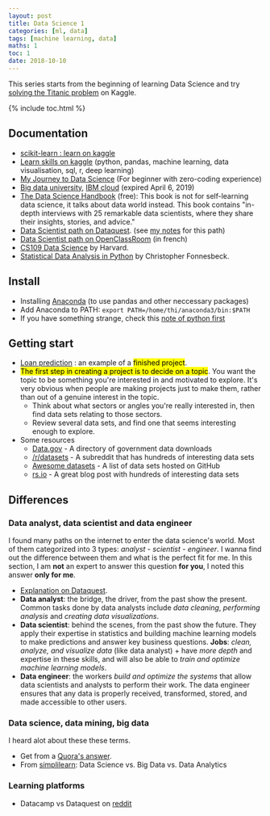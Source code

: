 ```yaml
---
layout: post
title: Data Science 1
categories: [ml, data]
tags: [machine learning, data]
maths: 1
toc: 1
date: 2018-10-10
---
```


This series starts from the beginning of learning Data Science and try [solving the Titanic problem](https://www.kaggle.com/c/titanic) on Kaggle.

{% include toc.html %}

## Documentation

- [scikit-learn : learn on kaggle](http://blog.kaggle.com/author/kevin-markham/)
- [Learn skills on kaggle](https://www.kaggle.com/learn/overview) (python, pandas, machine learning, data visualisation, sql, r, deep learning)
- [My Journey to Data Science](https://towardsdatascience.com/my-journey-to-data-science-for-beginner-with-zero-coding-experience-1e7896b564d3) (For beginner with zero-coding experience)
- [Big data university](courses.cognitiveclass.ai), [IBM cloud](https://console.bluemix.net) (expired April 6, 2019)
- [The Data Science Handbook](http://www.thedatasciencehandbook.com/) (free): This book is not for self-learning data science, it talks about data world instead. This book contains "in-depth interviews with 25 remarkable data scientists, where they share their insights, stories, and advice."
- [Data Scientist path on Dataquest](https://www.dataquest.io/path/data-scientist). (see [my notes](/tags#dataquest) for this path)
- [Data Scientist path on OpenClassRoom](https://openclassrooms.com/fr/paths/63-data-scientist) (in french)
- [CS109 Data Science](http://cs109.github.io/2015/pages/videos.html) by Harvard.
- [Statistical Data Analysis in Python](https://github.com/fonnesbeck/statistical-analysis-python-tutorial) by Christopher Fonnesbeck.


## Install

- Installing [Anaconda](https://docs.anaconda.com/anaconda/install/linux) (to use pandas and other neccessary packages)
- Add Anaconda to PATH: `export PATH=/home/thi/anaconda3/bin:$PATH`
- If you have something strange, check this [note of python first]({{site.baseurl}}/python-note-1#install)

## Getting start

- [Loan prediction](https://github.com/dataquestio/loan-prediction) : an example of a <mark>finished project</mark>.
- <mark>The first step in creating a project is to decide on a topic</mark>. You want the topic to be something you're interested in and motivated to explore. It's very obvious when people are making projects just to make them, rather than out of a genuine interest in the topic.
  - Think about what sectors or angles you're really interested in, then find data sets relating to those sectors.
  - Review several data sets, and find one that seems interesting enough to explore.
- Some resources
  - [Data.gov](https://www.data.gov/) - A directory of government data downloads
  - [/r/datasets](https://reddit.com/r/datasets) - A subreddit that has hundreds of interesting data sets
  - [Awesome datasets](https://github.com/caesar0301/awesome-public-datasets) - A list of data sets hosted on GitHub
  - [rs.io](http://rs.io/100-interesting-data-sets-for-statistics/) - A great blog post with hundreds of interesting data sets

## Differences 

### Data analyst, data scientist and data engineer

I found many paths on the internet to enter the data science's world. Most of them categorized into 3 types: *analyst - scientist - engineer*. I wanna find out the difference between them and what is the perfect fit for me. In this section, I am **not** an expert to answer this question **for you**, I noted this answer **only for me**.

- [Explanation on Dataquest](https://www.dataquest.io/blog/data-analyst-data-scientist-data-engineer/).
- **Data analyst**: the bridge, the driver, from the past show the present. Common tasks done by data analysts include _data cleaning_, _performing analysis_ and _creating data visualizations_.
- **Data scientist**: behind the scenes, from the past show the future. They apply their expertise in statistics and building machine learning models to make predictions and answer key business questions. **Jobs**: _clean, analyze, and visualize data_ (like data analyst) + have _more depth_ and expertise in these skills, and will also be able to _train and optimize machine learning models_.
- **Data engineer**: the workers _build and optimize the systems_ that allow data scientists and analysts to perform their work. The data engineer ensures that any data is properly received, transformed, stored, and made accessible to other users.


### Data science, data mining, big data

I heard alot about these these terms. 

- Get from a [Quora's answer](https://www.quora.com/What-are-the-differences-between-Data-Science-and-Data-Mining-are-they-same).
- From [simplilearn](https://www.simplilearn.com/data-science-vs-big-data-vs-data-analytics-article): Data Science vs. Big Data vs. Data Analytics

### Learning platforms

- Datacamp vs Dataquest on [reddit](https://www.reddit.com/r/datascience/comments/7gne17/which_one_is_more_effective_for_learning_data/)

